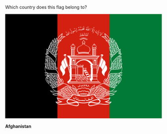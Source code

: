 Which country does this flag belong to?

![Flag of Afghanistan](images/Flag_of_Afghanistan.svg)
<!--question-->
**Afghanistan**